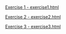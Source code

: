 <a href="exercise1.html" target="_blank">Exercise 1 - exercise1.html</a>

<a href="exercise2.html" target="_blank">Exercise 2 - exercise2.html</a>

<a href="exercise3.html" target="_blank">Exercise 3 - exercise3.html</a>
